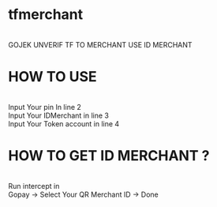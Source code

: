 # tfmerchant
<br> GOJEK UNVERIF TF TO MERCHANT USE ID MERCHANT
# HOW TO USE
<br> Input Your pin In line 2 <br>
Input Your IDMerchant in line 3 <br>
Input Your Token account in line 4 <br>

# HOW TO GET ID MERCHANT ?
<br>Run intercept in <br>
Gopay -> Select Your QR Merchant ID -> Done
